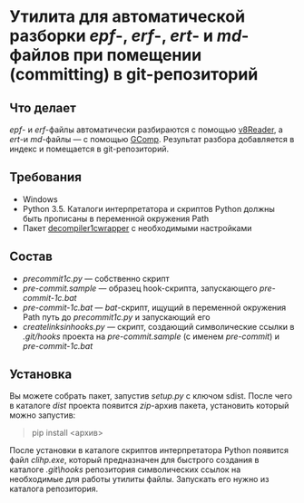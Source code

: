 Утилита для автоматической разборки *epf*-, *erf*-, *ert*- и *md*-файлов при помещении (committing) в git-репозиторий
===

Что делает
---

*epf*- и *erf*-файлы автоматически разбираются с помощью [v8Reader](https://github.com/xDrivenDevelopment/v8Reader), а 
*ert*-и *md*-файлы — с помощью [GComp](http://1c.alterplast.ru/gcomp/). Результат разбора добавляется в индекс и 
помещается в git-репозиторий.

Требования
---

- Windows
- Python 3.5. Каталоги интерпретатора и скриптов Python должны быть прописаны в переменной окружения Path
- Пакет [decompiler1cwrapper](https://github.com/Cujoko/decompiler1cwrapper) с необходимыми настройками

Состав
---

- *precommit1c.py* — cобственно скрипт
- *pre-commit.sample* — образец hook-скрипта, запускающего *pre-commit-1c.bat*
- *pre-commit-1c.bat* — *bat*-скрипт, ищущий в переменной окружения Path путь до *precommit1c.py* и запускающий его
- *createlinksinhooks.py* — скрипт, создающий символические ссылки в *.git/hooks* проекта на 
*pre-commit.sample* (c именем *pre-commit*) и *pre-commit-1c.bat*

Установка
---

Вы можете собрать пакет, запустив *setup.py* с ключом sdist. После чего в каталоге *dist* проекта появится *zip*-архив 
пакета, установить который можно запустив:

> pip install <архив>

После установки в каталоге скриптов интерпретатора Python появится файл *clihp.exe*, который предназначен для быстрого 
создания в каталоге *.git\\hooks* репозитория символических ссылок на необходимые для работы утилиты файлы. Запускать 
его нужно из каталога репозитория.